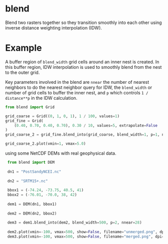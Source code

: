 # blend
Blend two rasters together so they transition smoothly into each other using inverse distance weighting interpolation (IDW).

# Example

A buffer region of `blend_width` grid cells around an inner nest is created. In this buffer region, IDW interpolation is used to smoothly blend from the nest to the outer grid. 

Key parameters involved in the blend are `nnear` the number of nearest neighbors to do the nearest neighbor query for IDW, the `blend_width` or number of grid cells to buffer the inner nest, and `p` which controls `1 / distance**p` in the IDW calculation.

```python
from blend import Grid

grid_coarse = Grid((0, 1, 0, 1), 1 / 100, values=1)
grid_fine = Grid(
    (0.40, 0.70, 0.40, 0.70), 0.30 / 10, values=5, extrapolate=False
)
grid_coarse_2 = grid_fine.blend_into(grid_coarse, blend_width=1, p=1, nnear=28)

grid_coarse_2.plot(vmin=1, vmax=5.0)
```

using some NetCDF DEMs with real geophysical data. 
```python
 from blend import DEM
 
 dn1 = "PostSandyNCEI.nc"
 
 dn2 = "SRTM15+.nc"
 
 bbox1 = (-74.24, -73.75, 40.5, 41)
 bbox2 = (-76.01, -70.0, 38, 42)
 
 dem1 = DEM(dn1, bbox1)
 
 dem2 = DEM(dn2, bbox2)
 
 dem3 = dem1.blend_into(dem2, blend_width=500, p=2, nnear=28)
 
 dem2.plot(vmin=-100, vmax=500, show=False, filename="unmerged.png", dpi=1000)
 dem3.plot(vmin=-100, vmax=500, show=False, filename="merged.png", dpi=1000)
 ```
